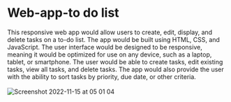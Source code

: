 # Web-app-to do list

This responsive web app would allow users to create, edit, display, and delete tasks on a to-do list. The app would be built using HTML, CSS, and JavaScript. The user interface would be designed to be responsive, meaning it would be optimized for use on any device, such as a laptop, tablet, or smartphone. The user would be able to create tasks, edit existing tasks, view all tasks, and delete tasks. The app would also provide the user with the ability to sort tasks by priority, due date, or other criteria. 
<br>
<br>
![Screenshot 2022-11-15 at 05 01 04](https://github.com/lotsun/Web-app-to-do-list/assets/50834895/87c4f2a8-942d-4d4f-8687-13202fdacbf4)
